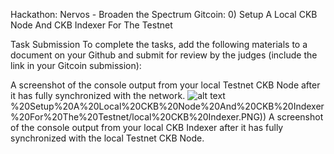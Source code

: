 Hackathon: Nervos - Broaden the Spectrum
Gitcoin: 0) Setup A Local CKB Node And CKB Indexer For The Testnet

Task Submission
To complete the tasks, add the following materials to a document on your Github and submit for review by the judges (include the link in your Gitcoin submission):

  A screenshot of the console output from your local Testnet CKB Node after it has fully synchronized with the network.
  ![alt text](https://raw.githubusercontent.com/Rzbck/Rzbck-Nervos/main/Hackathon%3A%20Nervos%20-%20Broaden%20the%20Spectrum%20Gitcoin%3A%200)%20Setup%20A%20Local%20CKB%20Node%20And%20CKB%20Indexer%20For%20The%20Testnet/local%20CKB%20Indexer.PNG))
  A screenshot of the console output from your local CKB Indexer after it has fully synchronized with the local Testnet CKB Node.
